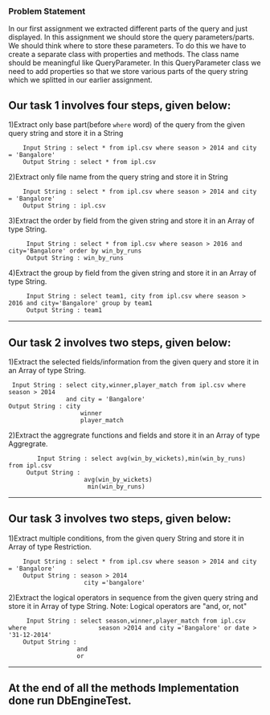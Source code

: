 ### Problem Statement

In our first assignment we extracted different parts of the query and just displayed.
In this assignment we should store the query parameters/parts. We should think where to store these parameters.
To do this we have to create a separate class with properties and methods.
The class name should be meaningful like QueryParameter. In this QueryParameter class we need to add properties so that we store various parts of the query string which we splitted in our earlier assignment.

## Our task 1 involves four steps, given below:

 1)Extract only base part(before `where` word) of the query from the given query   string and store it in a String

		Input String : select * from ipl.csv where season > 2014 and city = 'Bangalore'
		Output String : select * from ipl.csv  
 
 2)Extract only file name from the query string and store it in String
	
		Input String : select * from ipl.csv where season > 2014 and city = 'Bangalore'
		Output String : ipl.csv
		
3)Extract the order by field from the given string and store it in an Array of type String.

         Input String : select * from ipl.csv where season > 2016 and city='Bangalore' order by win_by_runs
	     Output String : win_by_runs	
	     
4)Extract the group by field from the given string and store it in an Array of type String. 

         Input String : select team1, city from ipl.csv where season > 2016 and city='Bangalore' group by team1
		 Output String : team1	  
		    
	 
----------------------------------------------------------------------   

## Our task 2 involves two steps, given below: 

1)Extract the selected fields/information from the given query and store it in an Array of type String.

     Input String : select city,winner,player_match from ipl.csv where season > 2014 
                    and city = 'Bangalore'
	Output String :	city
            			winner
            			player_match
            			
2)Extract the aggregrate functions and fields and store it in an Array of type Aggregrate.

        	Input String : select avg(win_by_wickets),min(win_by_runs) from ipl.csv 
	     Output String : 
		                 avg(win_by_wickets)
                          min(win_by_runs)
                          
                          
  	
----------------------------------------------------------------------           			
## Our task 3 involves two steps, given below:    

1)Extract multiple conditions, from the given query String and store it in Array of type Restriction.
	    
	    Input String : select * from ipl.csv where season > 2014 and city = 'Bangalore'
		Output String : season > 2014 
                         city ='bangalore'     
                         
2)Extract the logical operators in sequence from the given query string and   store it in Array of type  String.
  Note: Logical operators are "and, or, not"
  
         Input String : select season,winner,player_match from ipl.csv where 	                season >2014 and city ='Bangalore' or date > '31-12-2014'
	    Output String : 
		               and
		               or  
		           
----------------------------------------------------------------------  	
At the end of all the methods Implementation done run DbEngineTest.  	   	
-------------------------------------------------------------------------------		
            			
            			
            			
            			
            			
            			
            			
            			
            			
            			
            			
            			
